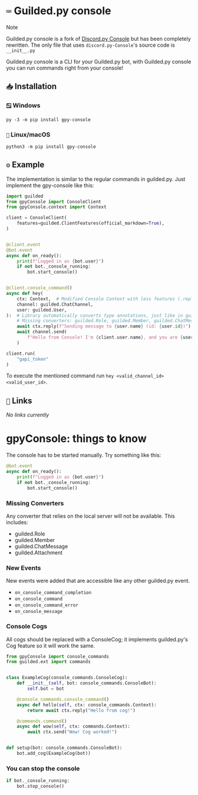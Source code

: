 # `⌨️` Guilded.py console
>[!NOTE]
> Guilded.py console is a fork of [Discord.py Console](https://github.com/Mihitoko/discord.py-Console/) but has been completely rewritten. The only file that uses `discord.py-Console`'s source code is `__init__.py`

Guilded.py console is a CLI for your Guilded.py bot, with Guilded.py console you can run commands right from your console!


## `📥` Installation

### `🪟` Windows
`py -3 -m pip install gpy-console`

### `🍎` Linux/macOS
`python3 -m pip install gpy-console`


## `⚙️` Example

The implementation is similar to the regular commands in guilded.py.
Just implement the gpy-console like this:

```python
import guilded
from gpyConsole import ConsoleClient
from gpyConsole.context import Context

client = ConsoleClient(
    features=guilded.ClientFeatures(official_markdown=True),
)


@client.event
@bot.event
async def on_ready():
    print(f"Logged in as {bot.user}")
    if not bot._console_running:
        bot.start_console()


@client.console_command()
async def hey(
    ctx: Context,  # Modified Console Context with less features (.reply and .send are the same)
    channel: guilded.ChatChannel,
    user: guilded.User,
):  # Library automatically converts type annotations, just like in guilded.py
    # Missing converters: guilded.Role, guilded.Member, guilded.ChatMessage, guilded.Attachments
    await ctx.reply(f"Sending message to {user.name} (id: {user.id})")
    await channel.send(
        f"Hello from Console! I'm {client.user.name}, and you are {user.mention}"
    )

client.run(
    "gapi_token"
)
```
To execute the mentioned command run ``hey <valid_channel_id> <valid_user_id>``.


## `🔗` Links

*No links currently*

# gpyConsole: things to know

The console has to be started manually. Try something like this:
```python
@bot.event
async def on_ready():
    print(f"Logged in as {bot.user}")
    if not bot._console_running:
        bot.start_console()
```

### Missing Converters
Any converter that relies on the local server will not be available. This includes:
- guilded.Role
- guilded.Member
- guilded.ChatMessage
- guilded.Attachment

### New Events
New events were added that are accessible like any other guilded.py event.
- `on_console_command_completion`
- `on_console_command`
- `on_console_command_error`
- `on_console_message`

### Console Cogs
All cogs should be replaced with a ConsoleCog; it implements guilded.py's Cog feature so it will work the same.

```python
from gpyConsole import console_commands
from guilded.ext import commands


class ExampleCog(console_commands.ConsoleCog):
    def __init__(self, bot: console_commands.ConsoleBot):
        self.bot = bot

    @console_commands.console_command()
    async def hello(self, ctx: console_commands.Context):
        return await ctx.reply("Hello from cog!")

    @commands.command()
    async def wow(self, ctx: commands.Context):
        await ctx.send("Wow! Cog worked!")


def setup(bot: console_commands.ConsoleBot):
    bot.add_cog(ExampleCog(bot))
```

### You can stop the console

```python
if bot._console_running:
    bot.stop_console()
```